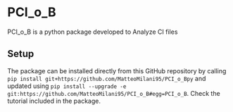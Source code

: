 # PCI_o_B
 PCI_o_B is a python package developed to Analyze CI files
 

## Setup
 The package can be installed directly from this GitHub repository by calling ```pip install git+https://github.com/MatteoMilani95/PCI_o_Bpy``` and updated using ```pip install --upgrade -e git:https://github.com/MatteoMilani95/PCI_o_B#egg=PCI_o_B```.
 Check the tutorial included in the package.
